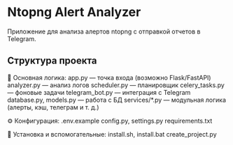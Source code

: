# Ntopng Alert Analyzer

Приложение для анализа алертов ntopng с отправкой отчетов в Telegram.

## Структура проекта

📜 Основная логика:
	app.py — точка входа (возможно Flask/FastAPI)
	analyzer.py — анализ логов
	scheduler.py — планировщик
	celery_tasks.py — фоновые задачи
	telegram_bot.py — интеграция с Telegram
	database.py, models.py — работа с БД
	services/*.py — модульная логика (алерты, кэш, телеграм и т. д.)

⚙️ Конфигурация:
	.env.example
	config.py, settings.py
	requirements.txt

🧰 Установка и вспомогательные:
	install.sh, install.bat
	create_project.py